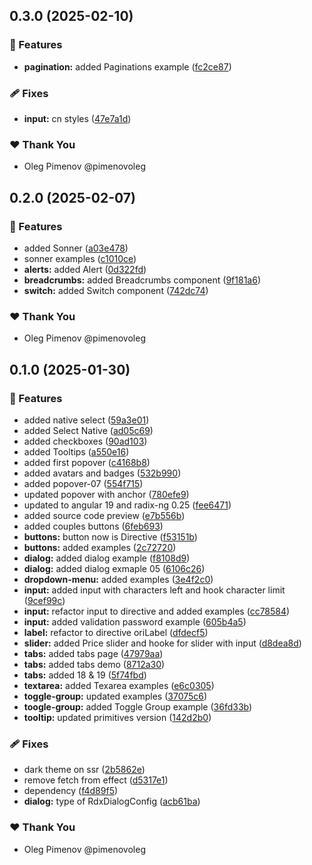 ## 0.3.0 (2025-02-10)

### 🚀 Features

- **pagination:** added Paginations example ([fc2ce87](https://github.com/radix-ng/origin-ui/commit/fc2ce87))

### 🩹 Fixes

- **input:** cn styles ([47e7a1d](https://github.com/radix-ng/origin-ui/commit/47e7a1d))

### ❤️ Thank You

- Oleg Pimenov @pimenovoleg

## 0.2.0 (2025-02-07)

### 🚀 Features

- added Sonner ([a03e478](https://github.com/radix-ng/origin-ui/commit/a03e478))
- sonner examples ([c1010ce](https://github.com/radix-ng/origin-ui/commit/c1010ce))
- **alerts:** added Alert ([0d322fd](https://github.com/radix-ng/origin-ui/commit/0d322fd))
- **breadcrumbs:** added Breadcrumbs component ([9f181a6](https://github.com/radix-ng/origin-ui/commit/9f181a6))
- **switch:** added Switch component ([742dc74](https://github.com/radix-ng/origin-ui/commit/742dc74))

### ❤️ Thank You

- Oleg Pimenov @pimenovoleg

## 0.1.0 (2025-01-30)

### 🚀 Features

- added native select ([59a3e01](https://github.com/radix-ng/origin-ui/commit/59a3e01))
- added Select Native ([ad05c69](https://github.com/radix-ng/origin-ui/commit/ad05c69))
- added checkboxes ([90ad103](https://github.com/radix-ng/origin-ui/commit/90ad103))
- added Tooltips ([a550e16](https://github.com/radix-ng/origin-ui/commit/a550e16))
- added first popover ([c4168b8](https://github.com/radix-ng/origin-ui/commit/c4168b8))
- added avatars and badges ([532b990](https://github.com/radix-ng/origin-ui/commit/532b990))
- added popover-07 ([554f715](https://github.com/radix-ng/origin-ui/commit/554f715))
- updated popover with anchor ([780efe9](https://github.com/radix-ng/origin-ui/commit/780efe9))
- updated to angular 19 and radix-ng 0.25 ([fee6471](https://github.com/radix-ng/origin-ui/commit/fee6471))
- added source code preview ([e7b556b](https://github.com/radix-ng/origin-ui/commit/e7b556b))
- added couples buttons ([6feb693](https://github.com/radix-ng/origin-ui/commit/6feb693))
- **buttons:** button now is Directive ([f53151b](https://github.com/radix-ng/origin-ui/commit/f53151b))
- **buttons:** added examples ([2c72720](https://github.com/radix-ng/origin-ui/commit/2c72720))
- **dialog:** added dialog example ([f8108d9](https://github.com/radix-ng/origin-ui/commit/f8108d9))
- **dialog:** added dialog exmaple 05 ([6106c26](https://github.com/radix-ng/origin-ui/commit/6106c26))
- **dropdown-menu:** added examples ([3e4f2c0](https://github.com/radix-ng/origin-ui/commit/3e4f2c0))
- **input:** added input with characters left and hook character limit ([9cef99c](https://github.com/radix-ng/origin-ui/commit/9cef99c))
- **input:** refactor input to directive and added examples ([cc78584](https://github.com/radix-ng/origin-ui/commit/cc78584))
- **input:** added validation password example ([605b4a5](https://github.com/radix-ng/origin-ui/commit/605b4a5))
- **label:** refactor to directive oriLabel ([dfdecf5](https://github.com/radix-ng/origin-ui/commit/dfdecf5))
- **slider:** added Price slider and hooke for slider with input ([d8dea8d](https://github.com/radix-ng/origin-ui/commit/d8dea8d))
- **tabs:** added tabs page ([47979aa](https://github.com/radix-ng/origin-ui/commit/47979aa))
- **tabs:** added tabs demo ([8712a30](https://github.com/radix-ng/origin-ui/commit/8712a30))
- **tabs:** added 18 & 19 ([5f74fbd](https://github.com/radix-ng/origin-ui/commit/5f74fbd))
- **textarea:** added Texarea examples ([e6c0305](https://github.com/radix-ng/origin-ui/commit/e6c0305))
- **toggle-group:** updated examples ([37075c6](https://github.com/radix-ng/origin-ui/commit/37075c6))
- **toogle-group:** added Toggle Group example ([36fd33b](https://github.com/radix-ng/origin-ui/commit/36fd33b))
- **tooltip:** updated primitives version ([142d2b0](https://github.com/radix-ng/origin-ui/commit/142d2b0))

### 🩹 Fixes

- dark theme on ssr ([2b5862e](https://github.com/radix-ng/origin-ui/commit/2b5862e))
- remove fetch from effect ([d5317e1](https://github.com/radix-ng/origin-ui/commit/d5317e1))
- dependency ([f4d89f5](https://github.com/radix-ng/origin-ui/commit/f4d89f5))
- **dialog:** type of RdxDialogConfig ([acb61ba](https://github.com/radix-ng/origin-ui/commit/acb61ba))

### ❤️ Thank You

- Oleg Pimenov @pimenovoleg